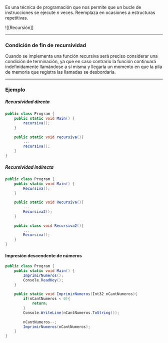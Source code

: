 Es una técnica de programación que nos permite que un bucle de instrucciones se ejecute $n$ veces. Reemplaza en ocasiones a estructuras repetitivas.

![[Recursión]]

***
### Condición de fin de recursividad
Cuando se implementa una función recursiva será preciso considerar una condición de terminación, ya que en caso contrario la función continuará indefinidamente llamándose a sí misma y llegaría un momento en que la pila de memoria que registra las llamadas se desbordaría.
***
### Ejemplo
##### Recursividad directa
```c#
public class Program {
	public static void Main() {
		recursiva();
	}
	
	public static void recursiva(){
		...
		recursiva();
	}
}
```
##### Recursividad indirecta
```c#
public class Program {
	public static void Main() {
		Recursiva();
	}
	
	public static void Recursiva(){
		...
		Recursiva2();
	}
	
	public class void Recursiva2(){
		...
		Recursiva();
	}
}
```
#### Impresión descendente de números
```c#
public class Program {
	public static void Main() {
		ImprimirNumeros();
		Console.ReadKey();
	}
	
	public static void ImprimirNumeros(Int32 nCantNumeros){
		if(nCantNumeros < 0){
			return;
		}
		Console.WriteLine(nCantNumeros.ToString());
		
		nCantNumeros--;
		ImprimirNumeros(nCantNumeros);
	}
}
```
